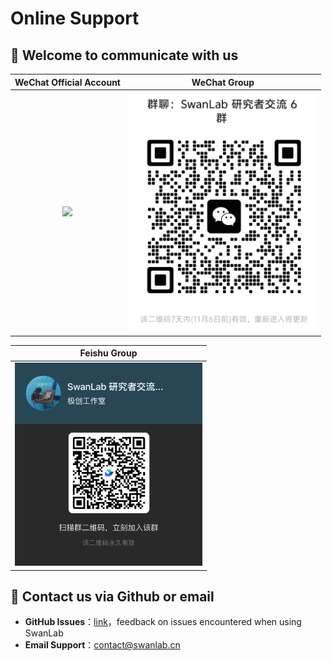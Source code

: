 # Online Support

## 👋 Welcome to communicate with us

| WeChat Official Account | WeChat Group |
| --- | ---  |
| <div align="center"><img src="/assets/wechat_public_account.jpg" width=300></div> | <div align="center"><img src="/assets/wechat-QR-Code.png" width=300></div> |

| Feishu Group |
| --- |
| <div align="center"><img src="/assets/feishu-QR-Code.png" width=300></div> |


## 📧 Contact us via Github or email
- **GitHub Issues**：[link](https://github.com/SwanHubX/SwanLab/issues)，feedback on issues encountered when using SwanLab
- **Email Support**：<contact@swanlab.cn>